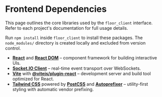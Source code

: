 # Frontend Dependencies

This page outlines the core libraries used by the `floor_client` interface. Refer to each project's documentation for full usage details.

Run `npm install` inside `floor_client` to install these packages. The `node_modules/` directory is created locally and excluded from version control.

- [**React**](https://react.dev/) and [**React DOM**](https://react.dev/reference/react-dom) – component framework for building interactive UIs.
- [**Socket.IO Client**](https://socket.io/docs/v4/client-api/) – real-time event transport over WebSockets.
- [**Vite**](https://vitejs.dev/) with [**@vitejs/plugin-react**](https://vitejs.dev/plugins/) – development server and build tool optimized for React.
- [**Tailwind CSS**](https://tailwindcss.com/docs) powered by [**PostCSS**](https://postcss.org/) and [**Autoprefixer**](https://github.com/postcss/autoprefixer) – utility-first styling with automatic vendor prefixing.

